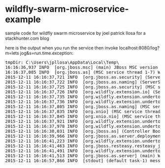 # wildfly-swarm-microservice-example
sample code for wildfly swarm microservice by joel patrick llosa for a stackhunter.com blog

here is the output when you run the service then invoke localhost:8080/log?m=lets jog&s=run.time.exception:

<pre>
tmpDir: C:\Users\jpllosa\AppData\Local\Temp\
16:16:36,937 INFO  [org.jboss.msc] (main) JBoss MSC version 1.2.6.Final
16:16:37,085 INFO  [org.jboss.as] (MSC service thread 1-7) WFLYSRV0049: WildFly Core 2.0.0.CR8 "Kenny" starting
2015-12-11 16:16:37,721 INFO  [org.jboss.as.security] (ServerService Thread Pool -- 14) WFLYSEC0002: Activating Security Subsystem
2015-12-11 16:16:37,722 INFO  [org.jboss.as.naming] (ServerService Thread Pool -- 13) WFLYNAM0001: Activating Naming Subsystem
2015-12-11 16:16:37,725 INFO  [org.jboss.as.security] (MSC service thread 1-6) WFLYSEC0001: Current PicketBox version=4.9.3.Final
2015-12-11 16:16:37,726 INFO  [org.wildfly.extension.io] (ServerService Thread Pool -- 10) WFLYIO001: Worker 'default' has auto-configured to 8 core threads with 64 task threads based on your 4 available processors
2015-12-11 16:16:37,735 INFO  [org.wildfly.extension.undertow] (MSC service thread 1-2) WFLYUT0003: Undertow 1.3.3.Final starting
2015-12-11 16:16:37,736 INFO  [org.wildfly.extension.undertow] (ServerService Thread Pool -- 9) WFLYUT0003: Undertow 1.3.3.Final starting
2015-12-11 16:16:37,805 INFO  [org.jboss.as.naming] (MSC service thread 1-6) WFLYNAM0003: Starting Naming Service
2015-12-11 16:16:37,835 INFO  [org.xnio] (MSC service thread 1-5) XNIO version 3.3.2.Final
2015-12-11 16:16:37,845 INFO  [org.xnio.nio] (MSC service thread 1-5) XNIO NIO Implementation Version 3.3.2.Final
2015-12-11 16:16:37,921 INFO  [org.wildfly.extension.undertow] (MSC service thread 1-5) WFLYUT0012: Started server default-server.
2015-12-11 16:16:37,978 INFO  [org.wildfly.extension.undertow] (MSC service thread 1-3) WFLYUT0006: Undertow HTTP listener default listening on [0:0:0:0:0:0:0:0]:8080
2015-12-11 16:16:38,031 INFO  [org.jboss.as] (Controller Boot Thread) WFLYSRV0025: WildFly Core 2.0.0.CR8 "Kenny" started in 1141ms - Started 68 of 75 services (14 services are lazy, passive or on-demand)
2015-12-11 16:16:39,966 INFO  [org.jboss.as.server.deployment] (MSC service thread 1-7) WFLYSRV0027: Starting deployment of "log-service.war" (runtime-name: "log-service.war")
2015-12-11 16:16:41,223 INFO  [org.wildfly.extension.undertow] (MSC service thread 1-7) WFLYUT0018: Host default-host starting
2015-12-11 16:16:41,463 INFO  [org.jboss.resteasy.resteasy_jaxrs.i18n] (ServerService Thread Pool -- 5) RESTEASY002225: Deploying javax.ws.rs.core.Application: class org.wildfly.swarm.generated.WildFlySwarmDefaultJAXRSApplication
2015-12-11 16:16:41,491 INFO  [org.wildfly.extension.undertow] (ServerService Thread Pool -- 5) WFLYUT0021: Registered web context: /
2015-12-11 16:16:41,513 INFO  [org.jboss.as.server] (main) WFLYSRV0010: Deployed "log-service.war" (runtime-name : "log-service.war")
2015-12-11 16:16:57,866 INFO  [stdout] (default task-1) message: lets jog, stacktrace: run.time.exception
</pre>
